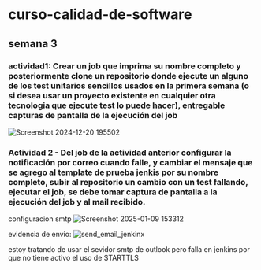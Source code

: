 # curso-calidad-de-software

## semana 3 
### actividad1: Crear un job que imprima su nombre completo y posteriormente clone un repositorio donde ejecute un alguno de los test unitarios sencillos usados en la primera semana (o si desea usar un proyecto existente en cualquier otra tecnologia que ejecute test lo puede hacer), entregable capturas de pantalla de la ejecución del job
![Screenshot 2024-12-20 195502](https://github.com/user-attachments/assets/4c86bfc6-69ee-45d5-a791-a202404e85b8)

### Actividad 2 - Del job de la actividad anterior configurar la notificación por correo cuando falle, y cambiar el mensaje que se agrego al template de prueba jenkis por su nombre completo, subir al repositorio un cambio con un test fallando, ejecutar el job, se debe tomar captura de pantalla a la ejecución del job y al mail recibido.

configuracion smtp
![Screenshot 2025-01-09 153312](https://github.com/user-attachments/assets/d287db5d-a2eb-449f-a9ee-f8d3b724fe90)

evidencia de envio:
![send_email_jenkinx](https://github.com/user-attachments/assets/20a3059e-8928-4d4a-887a-ba4bd8e39705)

estoy tratando de usar el sevidor smtp de outlook pero falla en jenkins por que no tiene activo el uso de STARTTLS

